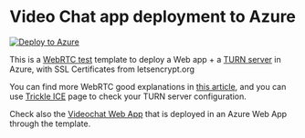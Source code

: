 # Video Chat app deployment to Azure

[![Deploy to Azure](http://azuredeploy.net/deploybutton.png)](https://portal.azure.com/#create/Microsoft.Template/uri/https%3A%2F%2Fraw.githubusercontent.com%2Fjmservera%2Fvideochat%2Fmain%2Fazuredeploy.json)

This is a [WebRTC test](https://tsh.io/blog/how-to-write-video-chat-app-using-webrtc-and-nodejs/) template to deploy a Web app + a [TURN server](https://devblogs.microsoft.com/cse/2018/01/29/orchestrating-turn-servers-cloud-deployment/) in Azure, with SSL Certificates from letsencrypt.org

You can find more WebRTC good explanations in [this article](https://webrtc.ventures/2018/07/tutorial-build-video-conference-application-webrtc-2/), and you can use [Trickle ICE](https://webrtc.github.io/samples/src/content/peerconnection/trickle-ice/) page to check your TURN server configuration.

Check also the [Videochat Web App](https://github.com/jmservera/videochat-webapp) that is deployed in an Azure Web App through the template.
